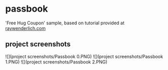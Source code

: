 passbook
========
'Free Hug Coupon' sample, based on tutorial provided at [raywenderlich.com](http://www.raywenderlich.com/20734/beginning-passbook-part-1)

## project screenshots

![](project screenshots/Passbook 0.PNG)
![](project screenshots/Passbook 1.PNG)
![](project screenshots/Passbook 2.PNG)
